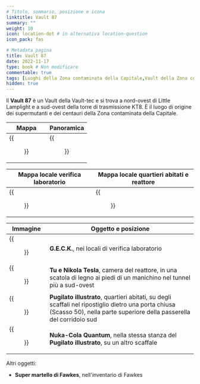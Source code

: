 ```yaml
---
# Titolo, sommario, posizione e icona
linktitle: Vault 87
summary: ""
weight: 10
icon: location-dot # in alternativa location-question
icon_pack: fas

# Metadata pagina
title: Vault 87
date: 2022-11-17
type: book # Non modificare
commentable: true
tags: [Luoghi della Zona contaminata della Capitale,Vault della Zona contaminata della Capitale] 
hidden: true
---
```


<div class="fo3">


Il **Vault 87** è un Vault della Vault-tec e si trova a nord-ovest di Little Lamplight e a sud-ovest della torre di trasmissione KT8. È il luogo di origine dei supermutanti e dei centauri della Zona contaminata della Capitale.

| Mappa                                | Panoramica                                |
| ------------------------------------ | ----------------------------------------- |
| {{<figure src="fo3/Vault_87_loc.webp">}} | {{<figure src="fo3/Vault_87_entrance.webp">}} |

| Mappa locale verifica laboratorio              | Mappa locale quartieri abitati e reattore |
| ---------------------------------------------- | ----------------------------------------- |
| {{<figure src="fo3/Vault_87_test_labs_map.webp">}} | {{<figure src="fo3/V87_RC_and_LQ_map.webp">}} |

| Immagine                                              | Oggetto e posizione                                                                                                                                                         |
| ----------------------------------------------------- | --------------------------------------------------------------------------------------------------------------------------------------------------------------------------- |
| {{<figure src="fo3/GECK_released_from_chamber.webp">}}    | **G.E.C.K.**,  nei locali di verifica laboratorio                                                                                                                           |
| {{<figure src="fo3/Nikola_Tesla_and_You_Vault_87.webp">}} | **Tu e Nikola Tesla**, camera del reattore,  in una scatola di legno ai piedi di un manichino nel tunnel più a sud-ovest                                                    |
| {{<figure src="fo3/FO3_PI_Vault_87.webp">}}               | **Pugilato illustrato**, quartieri abitati, su degli scaffali nel ripostiglio dietro una porta chiusa (Scasso 50), nella parte superiore della passerella del corridoio sud |
| {{<figure src="fo3/FO3_Vault_87_Quantum.webp">}}          | **Nuka-Cola Quantum**, nella stessa stanza del **Pugilato illustrato**, su un altro scaffale                                                                                |


Altri oggetti:
- **Super martello di Fawkes**,  nell'inventario di Fawkes

</div>